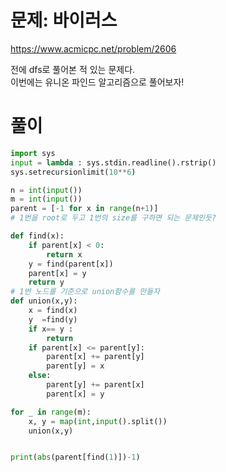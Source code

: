 # 문제: 바이러스 

https://www.acmicpc.net/problem/2606  

전에 dfs로 풀어본 적 있는 문제다.  
이번에는 유니온 파인드 알고리즘으로 풀어보자!
# 풀이 
``` python
import sys
input = lambda : sys.stdin.readline().rstrip()
sys.setrecursionlimit(10**6)

n = int(input())
m = int(input())
parent = [-1 for x in range(n+1)]
# 1번을 root로 두고 1번의 size를 구하면 되는 문제인듯?

def find(x):
    if parent[x] < 0:
        return x
    y = find(parent[x])
    parent[x] = y
    return y
# 1번 노드를 기준으로 union함수를 만들자
def union(x,y):
    x = find(x)
    y  =find(y)
    if x== y :
        return
    if parent[x] <= parent[y]:
        parent[x] += parent[y]
        parent[y] = x
    else:
        parent[y] += parent[x]
        parent[x] = y

for _ in range(m):
    x, y = map(int,input().split())
    union(x,y)


print(abs(parent[find(1)])-1)





```
